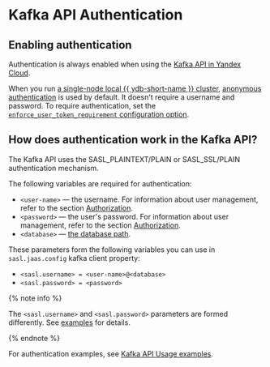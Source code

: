 # Kafka API Authentication

## Enabling authentication

Authentication is always enabled when using the [Kafka API in Yandex Cloud](https://yandex.cloud/docs/data-streams/kafkaapi/auth).

When you run [a single-node local {{ ydb-short-name }} cluster](../../quickstart.md), [anonymous authentication](../../security/authentication.md#anonymous) is used by default.
It doesn't require a username and password.
To require authentication, set the [`enforce_user_token_requirement` configuration option](../configuration/index.md#auth).

## How does authentication work in the Kafka API?

The Kafka API uses the SASL_PLAINTEXT/PLAIN or SASL_SSL/PLAIN authentication mechanism.

The following variables are required for authentication:

* `<user-name>` — the username. For information about user management, refer to the section [Authorization](../../security/authorization.md#user).
* `<password>` — the user's password. For information about user management, refer to the section [Authorization](../../security/authorization.md#user).
* `<database>` — [the database path](../../concepts/connect#database).

These parameters form the following variables you can use in `sasl.jaas.config` kafka client property:

* `<sasl.username> = <user-name>@<database>`
* `<sasl.password> = <password>`

{% note info %}

The `<sasl.username>` and `<sasl.password>` parameters are formed differently. See [examples](./examples#authentication-in-cloud-examples) for details.

{% endnote %}

For authentication examples, see [Kafka API Usage examples](./examples.md).